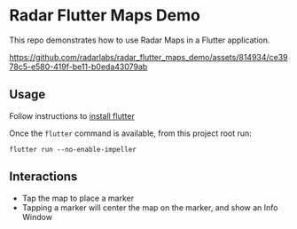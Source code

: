 # Radar Flutter Maps Demo

This repo demonstrates how to use Radar Maps in a Flutter application.



https://github.com/radarlabs/radar_flutter_maps_demo/assets/814934/ce3978c5-e580-419f-be11-b0eda43079ab



## Usage
Follow instructions to [install flutter](https://docs.flutter.dev/get-started/install)

Once the `flutter` command is available, from this project root run:
```
flutter run --no-enable-impeller
```

## Interactions
* Tap the map to place a marker
* Tapping a marker will center the map on the marker, and show an Info Window
